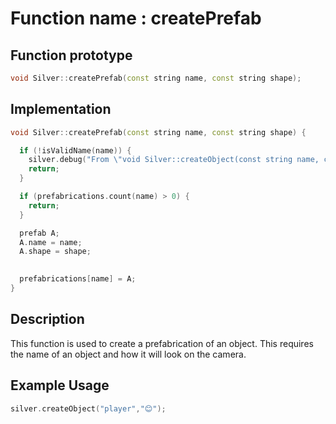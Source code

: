 # Function name : createPrefab

## Function prototype

```cpp
void Silver::createPrefab(const string name, const string shape);
```

## Implementation

```cpp
void Silver::createPrefab(const string name, const string shape) {

  if (!isValidName(name)) {
    silver.debug("From \"void Silver::createObject(const string name, const string shape)\" : Invalid object name containing unprintable characters ", "e");
    return;
  }

  if (prefabrications.count(name) > 0) {
    return;
  }

  prefab A;
  A.name = name;
  A.shape = shape;
 

  prefabrications[name] = A;
}
```

## Description
This function is used to create a prefabrication of an object. This requires the name of an object and how it will look on the camera.

## Example Usage
```cpp
silver.createObject("player","😊");
```
